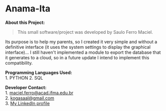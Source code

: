 # Anama-Ita

**About this Project:**
>This small software/project was developed by Saulo Ferro Maciel.

Its purpose is to help my parents, so I created it very simple and without a definitive interface (it uses the system settings to display the graphical interface)... I still haven't implemented a module to export the database that it generates to a cloud, so in a future update I intend to implement this compatibility.

**Programming Languages ​​Used:**          
	1. PYTHON
	2. SQL

**Developer Contact:**         
	1. maciel.ferro@acad.ifma.edu.br  
	2. kogasaal@gmail.com  
	3. [My LinkedIn profile](https://www.linkedin.com/in/saulo-ferro-maciel-74b65a1b8/)

